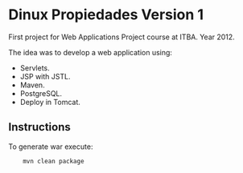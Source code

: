 Dinux Propiedades Version 1
===========================

First project for Web Applications Project course at ITBA. Year 2012.

The idea was to develop a web application using:
- Servlets.
- JSP with JSTL.
- Maven.
- PostgreSQL.
- Deploy in Tomcat.

## Instructions

To generate war execute:

        mvn clean package
